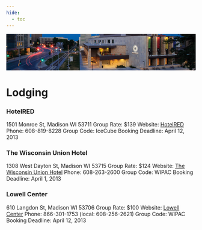 ```yaml
---
hide:
  - toc
---
```


![IPA 2013](ipa2013-header.jpg)

# Lodging


### HotelRED
1501 Monroe St, Madison WI 53711
Group Rate: $139
Website: [HotelRED](http://www.hotelred.com/)
Phone: 608-819-8228
Group Code: IceCube
Booking Deadline: April 12, 2013

### The Wisconsin Union Hotel
1308 West Dayton St, Madison WI 53715
Group Rate: $124
Website: [The Wisconsin Union Hotel](http://www.union.wisc.edu/wuhotel.htm)
Phone: 608-263-2600
Group Code: WIPAC
Booking Deadline: April 1, 2013

### Lowell Center
610 Langdon St, Madison WI 53706
Group Rate: $100
Website: [Lowell Center](http://conferencing.uwex.edu/lodging.cfm)
Phone: 866-301-1753 (local: 608-256-2621)
Group Code: WIPAC
Booking Deadline: April 12, 2013
